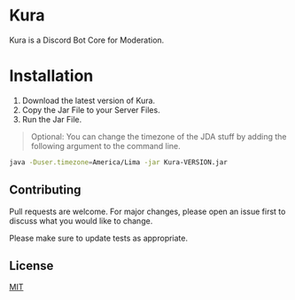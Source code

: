 # **Kura**
Kura is a Discord Bot Core for Moderation.
# **Installation**

1. Download the latest version of Kura.
2. Copy the Jar File to your Server Files.
3. Run the Jar File.

> Optional: You can change the timezone of the JDA stuff by adding the following argument to the command line. 


```bash
java -Duser.timezone=America/Lima -jar Kura-VERSION.jar
```

## **Contributing**

Pull requests are welcome. For major changes, please open an issue first to discuss what you would like to change.

Please make sure to update tests as appropriate.

## **License**
[MIT](https://choosealicense.com/licenses/mit/)
